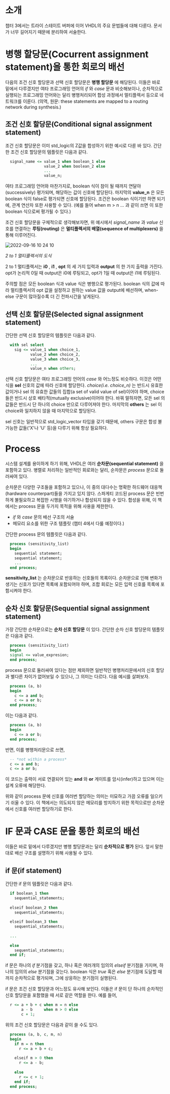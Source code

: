 # 소개
챕터 3에서는 트라이 스테이트 버퍼에 이어 VHDL의 주요 문법들에 대해 다룬다. 문서가 너무 길어지기 때문에 분리하여 서술한다.

# 병행 할당문(Cocurrent assignment statement)을 통한 회로의 배선
다음의 조건 신호 할당문과 선택 신호 할당문은 **병행 할당문** 에 해당된다. 이들은 바로 밑에서 다루겠지만 여타 프로그래밍 언어의 *if* 와 *case* 문과 비슷해보이나, 순차적으로 실행되는 프로그래밍 언어와는 달리 병행처리되어 합성 과정에서 멀티플렉서 등으로 네트워크를 이룬다. (의역, 원문: these statements are mapped to a routing network during synthesis.)

## 조건 신호 할당문(Conditional signal assignment statement)
조건 신호 할당문은 이미 std_logic의 Z값을 합성하기 위한 예시로 다룬 바 있다. 간단한 조건 신호 할당문의 템플릿은 다음과 같다.

``` vhdl
  signal_name <= value_1 when boolean_1 else
                 value_2 when boolean_2 else
                 ...
                 value_n;
```

여타 프로그래밍 언어와 마찬가지로, boolean 식이 참이 될 때까지 연달아(successively) 평가되며, 해당하는 값이 신호에 할당된다. 마지막의 **value_n** 은 모든 boolean 식이 false로 평가되면 신호에 할당된다. 조건은 boolean 식이기만 하면 되기에, 관계 연산자 또한 사용할 수 있다. (예를 들어 when m > n ... 과 같이 쓰면 이 또한 boolean 식으로써 평가될 수 있다.)

조건 신호 할당문을 구체적으로 생각해보자면, 위 예시에서 *signal_name* 과 *value* 신호를 연결하는 **루팅(routing)** 은 **멀티플렉서의 배열(sequence of multiplexers)** 을 통해 이루어진다. 

![2022-09-16 10 24 10](https://user-images.githubusercontent.com/111409004/190536918-c906b298-ebb7-4d28-9936-cb8c5b589000.png)

*2 to 1 멀티플렉서의 도식*

2 to 1 멀티플렉서는 **i0** , **i1** , **opt** 의 세 가지 입력과 **output** 의 한 가지 출력을 가진다. opt가 논리적 0일 때 output은 i0에 루팅되고, opt가 1일 때 output은 i1에 루팅된다.

주의할 점은 모든 boolean 식과 value 식은 병행으로 평가된다. boolean 식의 값에 따라 멀티플렉서의 opt 값을 설정하고 원하는 value 값을 output에 배선하며, when-else 구문이 많아질수록 더 긴 전파시간을 낳게된다.

## 선택 신호 할당문(Selected signal assignment statement)
간단한 선택 신호 할당문의 템플릿은 다음과 같다.

``` vhdl
  with sel select
    sig <= value_1 when choice_1,
           value_2 when choice_2,
           value_3 when choice_3,
           ...
           value_n when others;
```

선택 신호 할당문은 여타 프로그래밍 언어의 *case* 와 어느정도 비슷하다. 이것은 어떤 식을 **sel** 신호의 값에 따라 신호에 할당한다. *choice(i.e. choice_n)* 는 반드시 유효한 값이거나 sel 의 유효한 값들의 집합(a set of valid value of sel)이어야 하며, choice 들은 반드시 상호 배타적(mutually exclusive)이어야 한다. 바꿔 말하자면, 모든 sel 의 값들은 반드시 단 하나의 choice 만으로 다루어져야 한다. 마지막의 **others** 는 sel 이 choice와 일치하지 않을 때 마지막으로 할당된다. 

sel 신호는 일반적으로 std_logic_vector 타입을 갖기 때문에, others 구문은 합성 불가능한 값들('X'나 'U' 등)을 다루기 위해 항상 필요하다.

# Process
시스템 설계를 용이하게 하기 위해, VHDL은 여러 **순차문(sequential statement)** 을 포함하고 있다. 병렬로 처리하는 일반적인 회로와는 달리, 순차문은 *process* 문으로 둘러싸여 있다.

순차문은 다양한 구조들을 포함하고 있으나, 이 중의 대다수는 명확한 하드웨어 대응책(hardware counterpart)들을 가지고 있지 않다. 스파게티 코드된 process 문은 빈번하게 불필요하고 복잡한 시행을 야기하거나 합성되지 않을 수 있다. 합성을 위해, 이 책에서는 process 문을 두가지 목적을 위해 사용을 제한한다.

+ *if* 와 *case* 문의 배선 구조의 서술
+ 메모리 요소를 위한 구조 템플릿 (챕터 4에서 다룰 예정이다.)

간단한 process 문의 템플릿은 다음과 같다.

```vhdl
  process (sensitivity_list)
  begin
    sequential statement;
    sequential statement;
    ...
  end process;
```

**sensitivity_list** 는 순차문으로 반응하는 신호들의 목록이다. 순차문으로 인해 변화가 생기는 신호가 있다면 목록에 포함되어야 하며, 조합 회로는 모든 입력 신호를 목록에 포함시켜야 한다.

## 순차 신호 할당문(Sequential signal assignment statement)
가장 간단한 순차문으로는 **순차 신호 할당문** 이 있다. 간단한 순차 신호 할당문의 템플릿은 다음과 같다.

```vhdl
  process (sensitivity_list)
  begin
  signal <= value_expresion;
  end process;
```

process 문으로 둘러싸여 있다는 점만 제외하면 일반적인 병행처리문에서의 신호 할당과 별다른 차이가 없어보일 수 있으나, 그 의미는 다르다. 다음 예시를 살펴보자.

``` vhdl
  process (a, b)
  begin
    c <= a and b;
    c <= a or b;
  end process;
```

이는 다음과 같다.

``` vhdl
  process (a, b)
  begin
    c <= a or b;
  end process;
```

반면, 이를 병행처리문으로 쓰면,

``` vhdl
  -- *not within a process*
  c <= a and b;
  c <= a or b;
```

이 코드는 출력이 서로 연결되어 있는 **and** 와 **or** 게이트를 암시(infer)하고 있으며 이는 설계 오류에 해당한다. 

위와 같이 process 문에 신호를 여러번 할당하는 의미는 미묘하고 가끔 오류를 일으키기 쉬울 수 있다. 이 책에서는 의도되지 않은 메모리를 방지하기 위한 목적으로만 순차문에서 신호를 여러번 할당하기로 한다. 

# IF 문과 CASE 문을 통한 회로의 배선
이들은 바로 밑에서 다루겠지만 병행 할당문과는 달리 **순차적으로 평가** 된다. 앞서 말한대로 배선 구조를 설명하기 위해 사용될 수 있다.

## if 문(if statement)
간단한 if 문의 템플릿은 다음과 같다.

```vhdl
  if boolean_1 then
    sequential_statements;
  
  elseif boolean_2 then
    sequential_statements;
  
  elseif boolean_3 then
    sequential_statements;
    
  ...
  
  else
    sequential_statements;
  end if;
```

if 문은 하나의 *if* 분기점을 갖고, 하나 혹은 여러개의 임의의 *elseif* 분기점을 가지며, 하나의 임의의 *else* 분기점을 갖는다. boolean 식은 *true* 혹은 *else* 분기점에 도달할 때까지 순차적으로 평가되며, 그에 상응하는 분기점이 실행된다.

if 문은 조건 신호 할당문과 어느정도 유사해 보인다. 이들은 if 문이 단 하나의 순차적인 신호 할당문을 포함했을 때 서로 같은 역할을 한다. 예를 들어,

``` vhdl
  r <= a + b + c when m = n else
       a - b     when m > 0 else
       c + 1;
```

위의 조건 신호 할당문은 다음과 같이 쓸 수도 있다.

``` vhdl
  process (a, b, c, m, n)
  begin
    if m = n then
      r <= a + b + c;
    
    elseif m > 0 then
      r <= a - b;
    
    else
      r <= c + 1;
    end if;
  end process;
```
